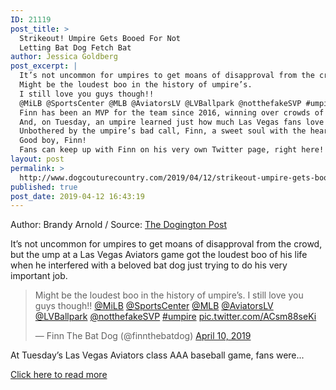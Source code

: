 ```yaml
---
ID: 21119
post_title: >
  Strikeout! Umpire Gets Booed For Not
  Letting Bat Dog Fetch Bat
author: Jessica Goldberg
post_excerpt: |
  It’s not uncommon for umpires to get moans of disapproval from the crowd, but the ump at a Las Vegas Aviators game got the loudest boo of his life when he interfered with a beloved bat dog just trying to do his very important job.
  Might be the loudest boo in the history of umpire’s.
  I still love you guys though!!
  ⁦@MiLB⁩ ⁦@SportsCenter⁩ ⁦@MLB⁩ ⁦@AviatorsLV⁩ ⁦@LVBallpark⁩ ⁦@notthefakeSVP⁩ #umpire pic.twitter.com/ACsm88seKi — Finn The Bat Dog (@finnthebatdog) April 10, 2019 At Tuesday’s Las Vegas Aviators class AAA baseball game, fans were very vocal about their disapproval of the home plate umpire’s actions toward Finn, the team’s beloved bat dog.
  Finn has been an MVP for the team since 2016, winning over crowds of fans not just for his speed and efficiency at picking up bats on the field, but for doing it all with a wagging tail and a huge Labrador smile.
  And, on Tuesday, an umpire learned just how much Las Vegas fans love Finn when he snatched up a bat off the mound as Finn was running over to retrieve it and tossed it aside.
  Unbothered by the umpire’s bad call, Finn, a sweet soul with the heart of a dog, happily trotted to where the bat was thrown and retrieved it from there, without skipping a beat.
  Good boy, Finn!
  Fans can keep up with Finn on his very own Twitter page, right here!
layout: post
permalink: >
  http://www.dogcouturecountry.com/2019/04/12/strikeout-umpire-gets-booed-for-not-letting-bat-dog-fetch-bat/
published: true
post_date: 2019-04-12 16:43:19
---
```

<p class="article-info-author-source"> <span>Author: Brandy Arnold</span>&nbsp;/&nbsp;<span>Source: <a href="https://www.dogingtonpost.com/strikeout-umpire-gets-booed-for-not-letting-bat-dog-fetch-bat/" target="_blank">The Dogington Post</a></span> </p> <p>It’s not uncommon for umpires to get moans of disapproval from the crowd, but the ump at a Las Vegas Aviators game got the loudest boo of his life when he interfered with a beloved bat dog just trying to do his very important job.</p>
<blockquote data-lang="en">
<p>Might be the loudest boo in the history of umpire’s. I still love you guys though!! ⁦<a href="https://twitter.com/MiLB?ref_src=twsrc%5Etfw">@MiLB</a>⁩ ⁦<a href="https://twitter.com/SportsCenter?ref_src=twsrc%5Etfw">@SportsCenter</a>⁩ ⁦<a href="https://twitter.com/MLB?ref_src=twsrc%5Etfw">@MLB</a>⁩ ⁦<a href="https://twitter.com/AviatorsLV?ref_src=twsrc%5Etfw">@AviatorsLV</a>⁩ ⁦<a href="https://twitter.com/LVBallpark?ref_src=twsrc%5Etfw">@LVBallpark</a>⁩ ⁦<a href="https://twitter.com/notthefakeSVP?ref_src=twsrc%5Etfw">@notthefakeSVP</a>⁩ <a href="https://twitter.com/hashtag/umpire?src=hash&amp;ref_src=twsrc%5Etfw">#umpire</a> <a href="https://t.co/ACsm88seKi">pic.twitter.com/ACsm88seKi</a></p>
— Finn The Bat Dog (@finnthebatdog) <a href="https://twitter.com/finnthebatdog/status/1115821631677583360?ref_src=twsrc%5Etfw">April 10, 2019</a></blockquote>
<p>At Tuesday’s Las Vegas Aviators class AAA baseball game, fans were...</p> <p class="article-info-more"> <a href="https://www.dogingtonpost.com/strikeout-umpire-gets-booed-for-not-letting-bat-dog-fetch-bat/" target="_blank">Click here to read more</a> </p>